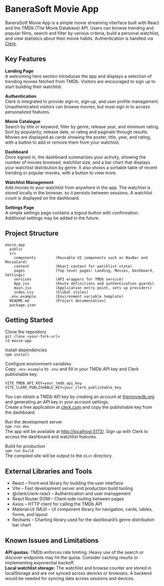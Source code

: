 # BaneraSoft Movie App

BaneraSoft Movie App is a simple movie streaming interface built with React and the TMDb (The Movie Database) API. Users can browse trending and popular films, search and filter by various criteria, build a personal watchlist, and view statistics about their movie habits. Authentication is handled via [Clerk](https://clerk.com/).

## Key Features

**Landing Page**  
A welcoming hero section introduces the app and displays a selection of trending movies fetched from TMDb. Visitors are encouraged to sign up to start building their watchlist.

**Authentication**  
Clerk is integrated to provide sign‑in, sign‑up, and user profile management. Unauthenticated visitors can browse movies, but must sign in to access personalized features.

**Movie Catalogue**  
Search by title or keyword, filter by genre, release year, and minimum rating. Sort by popularity, release date, or rating and paginate through results. Movies are displayed as cards showing the poster, title, year, and rating, with a button to add or remove them from your watchlist.

**Dashboard**  
Once signed in, the dashboard summarizes your activity, showing the number of movies browsed, watchlist size, and a bar chart that displays your watchlist distribution by genre. It also shows a sortable table of recent trending or popular movies, with a button to view more.

**Watchlist Management**  
Add movies to your watchlist from anywhere in the app. The watchlist is stored locally in the browser, so it persists between sessions. A watchlist count is displayed on the dashboard.

**Settings Page**  
A simple settings page contains a logout button with confirmation. Additional settings may be added in the future.

## Project Structure

```
movie-app
  public
  src
    components         (Reusable UI components such as NavBar and MovieCard)
    context            (React context for watchlist state)
    pages              (Top level pages: Landing, Movies, Dashboard, Settings)
    services           (API wrappers for TMDb service)
    App.jsx            (Route definitions and authentication guards)
    main.jsx           (Application entry point, sets up providers)
    index.css          (Global styles)
  .env.example         (Environment variable template)
  README.md            (Project documentation)
  package.json
```

## Getting Started

Clone the repository  
`git clone <your-fork-url>`  
`cd movie-app`

Install dependencies  
`npm install`

Configure environment variables  
Copy `.env.example` to `.env` and fill in your TMDb API key and Clerk publishable key:

```
VITE_TMDB_API_KEY=your_tmdb_api_key
VITE_CLERK_PUBLISHABLE_KEY=your_clerk_publishable_key
```

You can obtain a TMDb API key by creating an account at [themoviedb.org](https://www.themoviedb.org/) and generating an API key in your account settings.  
Create a free application at [clerk.com](https://clerk.com/) and copy the publishable key from the dashboard.

Run the development server  
`npm run dev`  
The app will be available at [http://localhost:5173/](http://localhost:5173/). Sign up with Clerk to access the dashboard and watchlist features.

Build for production  
`npm run build`  
The compiled site will be output to the `dist` directory.

## External Libraries and Tools

- React – Front‑end library for building the user interface
- Vite – Fast development server and production build tooling
- @clerk/clerk-react – Authentication and user management
- React Router DOM – Client‑side routing between pages
- Axios – HTTP client for calling the TMDb API
- Material‑UI (MUI) – UI component library for navigation, cards, tables, forms, and layout
- Recharts – Charting library used for the dashboard’s genre distribution bar chart

## Known Issues and Limitations

**API quotas:** TMDb enforces rate limiting. Heavy use of the search or discover endpoints may hit the quota. Consider caching results or implementing exponential backoff.  
**Local watchlist storage:** The watchlist and browse counter are stored in localStorage and are not synced across devices or browsers. A backend would be needed for syncing data across sessions and devices.